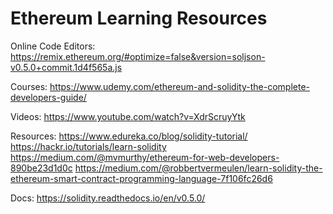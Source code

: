 # Ethereum Learning Resources

Online Code Editors:
https://remix.ethereum.org/#optimize=false&version=soljson-v0.5.0+commit.1d4f565a.js

Courses:
https://www.udemy.com/ethereum-and-solidity-the-complete-developers-guide/

Videos:
https://www.youtube.com/watch?v=XdrScruyYtk

Resources:
https://www.edureka.co/blog/solidity-tutorial/
https://hackr.io/tutorials/learn-solidity
https://medium.com/@mvmurthy/ethereum-for-web-developers-890be23d1d0c
https://medium.com/@robbertvermeulen/learn-solidity-the-ethereum-smart-contract-programming-language-7f106fc26d6


Docs:
https://solidity.readthedocs.io/en/v0.5.0/

